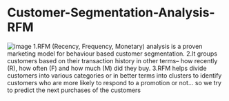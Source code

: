 # Customer-Segmentation-Analysis-RFM

![image](https://github.com/Satyashreet-Behura/Customer-Segmentation-Analysis-RFM/assets/141150927/8d5778d9-ae9d-4009-8131-24dbaa323755)
1.RFM (Recency, Frequency, Monetary) analysis is a proven marketing model for behaviour based customer segmentation.
2.It groups customers based on their transaction history in other terms– how recently (R), how often (F) and how much (M) did they buy.
3.RFM helps divide customers into various categories or in better terms into clusters to identify customers who are more likely to respond to a promotion or not... so we try to predict the next purchases of the customers
